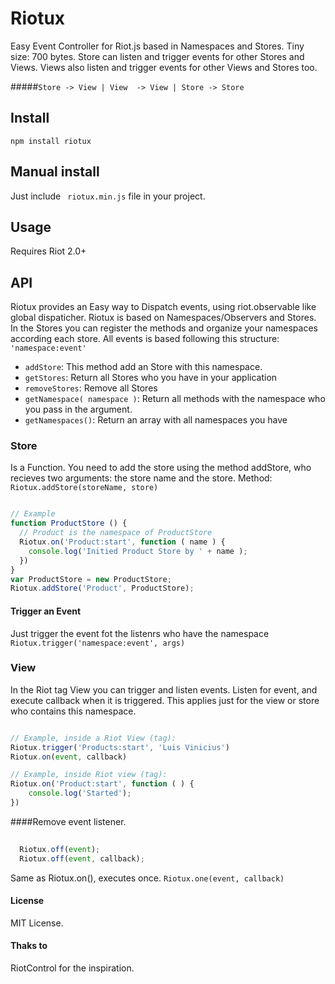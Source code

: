 # Riotux
Easy Event Controller for Riot.js based in Namespaces and Stores. Tiny size: 700 bytes.
Store can listen and trigger events for other Stores and Views. Views also listen and trigger events for other Views and Stores too. 

#####``` Store -> View | View  -> View | Store -> Store ```

## Install
``` npm install riotux ```

## Manual install
Just include ``` riotux.min.js``` file in your project.

## Usage 
Requires Riot 2.0+

## API
Riotux provides an Easy way to Dispatch events, using riot.observable like global dispaticher. 
Riotux is based on Namespaces/Observers and Stores. In the Stores you can register the methods and organize your namespaces according each store. All events is based following this structure: ``` 'namespace:event' ```

* ``` addStore ```: This method add an Store with this namespace.
* ``` getStores ```: Return all Stores who you have in your application
* ``` removeStores ```: Remove all Stores
* ``` getNamespace( namespace ) ```: Return all methods with the namespace who you pass in the argument.
* ``` getNamespaces() ```: Return an array with all namespaces you have


### Store
Is a Function. You need to add the store using the method addStore, who recieves two arguments: the store name and the store.
Method: ``` Riotux.addStore(storeName, store) ```

```javascript

// Example
function ProductStore () {
  // Product is the namespace of ProductStore
  Riotux.on('Product:start', function ( name ) {
    console.log('Initied Product Store by ' + name );
  })
}
var ProductStore = new ProductStore;
Riotux.addStore('Product', ProductStore);

```
#### Trigger an Event
Just trigger the event fot the listenrs who have the namespace
``` Riotux.trigger('namespace:event', args) ```

### View
In the Riot tag View you can trigger and listen events. Listen for event, and execute callback when it is triggered. This applies just for the view or store who contains this namespace.

```javascript

// Example, inside a Riot View (tag):
Riotux.trigger('Products:start', 'Luis Vinicius')
Riotux.on(event, callback)

// Example, inside Riot view (tag):
Riotux.on('Product:start', function ( ) {
    console.log('Started');
})
``` 

####Remove event listener.

```javascript
  
  Riotux.off(event);
  Riotux.off(event, callback);
```

Same as Riotux.on(), executes once.
``` Riotux.one(event, callback) ```

#### License
MIT License.

#### Thaks to
RiotControl for the inspiration.
